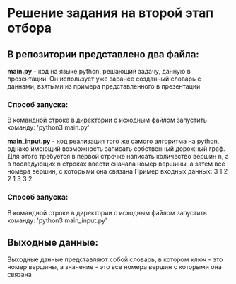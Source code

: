 # Решение задания на второй этап отбора
## В репозитории представлено два файла:
**main.py** - код на языке python, решающий задачу, данную в презентации. Он использует уже заранее созданный словарь с даннами, взятыми из примера представленного в презентации
### Способ запуска:
В командной строке в директории с исходным файлом запустить команду: 'python3 main.py'

**main_input.py** - код реализация того же самого алгоритма на python, однако имеющий возможность записать собственный дорожный граф. Для этого требуется в первой строчке написать количество вершин n, а в последующих n строках ввести сначала номер вершины, а затем все номера вершин, с которыми она связана
Пример входных данных:
3
1 2
2 1 3
3 2
### Способ запуска:
В командной строке в директории с исходным файлом запустить команду: 'python3 main_input.py'
## Выходные данные:
Выходные данные представляют собой словарь, в котором ключ - это номер вершины, а значение - это все номера вершин с которыми она связана
